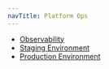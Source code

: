 ```yaml
---
navTitle: Platform Ops
---
```


 - [Observability](./observability.md)
 - [Staging Environment](./staging.md)
 - [Production Environment](./production.md)